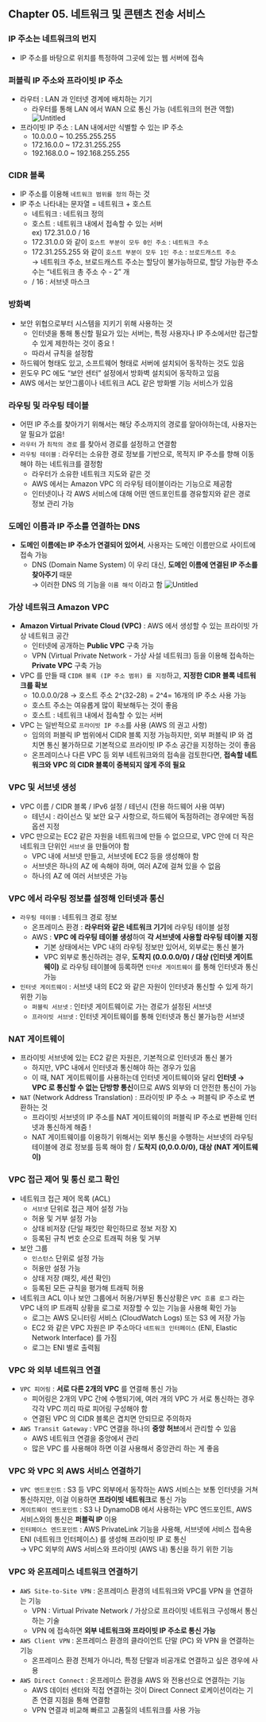 ## Chapter 05. 네트워크 및 콘텐츠 전송 서비스
### IP 주소는 네트워크의 번지

- IP 주소를 바탕으로 위치를 특정하여 그곳에 있는 웹 서버에 접속

### 퍼블릭 IP 주소와 프라이빗 IP 주소

- 라우터 : LAN 과 인터넷 경계에 배치하는 기기
    - 라우터를 통해 LAN 에서 WAN 으로 통신 가능 (네트워크의 현관 역할)   
    ![Untitled](https://file.notion.so/f/f/3db2c1d3-d28f-483a-adc8-ee8abc696878/a4417d1a-ee6e-4799-b254-5e8a7585e179/Untitled.png?id=eeb2fc3a-c7e4-4595-9cae-e1ccd8b03814&table=block&spaceId=3db2c1d3-d28f-483a-adc8-ee8abc696878&expirationTimestamp=1697644800000&signature=PguEtmwD_WdDJ7FgZJNsz42JXxQ7V4bmvvV5pE6l1v4&downloadName=Untitled.png)
- 프라이빗 IP 주소 : LAN 내에서만 식별할 수 있는 IP 주소
    - 10.0.0.0 ~ 10.255.255.255
    - 172.16.0.0 ~ 172.31.255.255
    - 192.168.0.0 ~ 192.168.255.255
    

### CIDR 블록

- IP 주소를 이용해 `네트워크 범위를 정의` 하는 것
- IP 주소 나타내는 문자열 = 네트워크 + 호스트
    - 네트워크 : 네트워크 정의
    - 호스트 : 네트워크 내에서 접속할 수 있는 서버<br>
    ex) 172.31.0.0 / 16<br>
    - 172.31.0.0 와 같이 `호스트 부분이 모두 0인 주소` : `네트워크 주소`
    - 172.31.255.255 와 같이 `호스트 부분이 모두 1인 주소` : `브로드캐스트 주소`<br>
    → 네트워크 주소, 브로드캐스트 주소는 할당이 불가능하므로, 할당 가능한 주소 수는 “네트워크 총 주소 수 - 2” 개
    - / 16 : 서브넷 마스크

### 방화벽

- 보안 위협으로부터 시스템을 지키기 위해 사용하는 것
    - 인터넷을 통해 통신할 필요가 있는 서버는, 특정 사용자나 IP 주소에서만 접근할 수 있게 제한하는 것이 중요 !
    - 따라서 규칙을 설정함
- 하드웨어 형태도 있고, 소프트웨어 형태로 서버에 설치되어 동작하는 것도 있음
- 윈도우 PC 에도 “보안 센터” 설정에서 방화벽 설치되어 동작하고 있음
- AWS 에서는 보안그룹이나 네트워크 ACL 같은 방화별 기능 서비스가 있음

### 라우팅 및 라우팅 테이블

- 어떤 IP 주소를 찾아가기 위해서는 해당 주소까지의 경로를 알아야하는데, 사용자는 알 필요가 없음!
- `라우터` 가 `최적의 경로` 를 찾아서 경로를 설정하고 연결함
- `라우팅 테이블` : 라우터는 소유한 경로 정보를 기반으로, 목적지 IP 주소를 향해 이동해야 하는 네트워크를 결정함
    - 라우터가 소유한 네트워크 지도와 같은 것
    - AWS 에서는 Amazon VPC 의 라우팅 테이블이라는 기능으로 제공함
    - 인터넷이나 각 AWS 서비스에 대해 어떤 엔드포인트를 경유할지와 같은 경로 정보 관리 가능
    

### 도메인 이름과 IP 주소를 연결하는 DNS

- **도메인 이름에는 IP 주소가 연결되어 있어서**, 사용자는 도메인 이름만으로 사이트에 접속 가능
    - DNS (Domain Name System) 이 우리 대신, **도메인 이름에 연결된 IP 주소를 찾아주기** 때문 <br>
    → 이러한 DNS 의 기능을 `이름 해석` 이라고 함
    ![Untitled](https://file.notion.so/f/f/3db2c1d3-d28f-483a-adc8-ee8abc696878/dbc7d0ad-7a38-43ae-b4f0-ddad93024f6c/Untitled.png?id=f72916a6-eff6-4265-b58d-28114ecd5f6c&table=block&spaceId=3db2c1d3-d28f-483a-adc8-ee8abc696878&expirationTimestamp=1697644800000&signature=OC1-_D29qVNR4lpytDh21xej836N_1LWYAxCV2ZKaco&downloadName=Untitled.png)

### 가상 네트워크 Amazon VPC

- **Amazon Virtual Private Cloud (VPC)** : AWS 에서 생성할 수 있는 프라이빗 가상 네트워크 공간
    - 인터넷에 공개하는 **Public VPC** 구축 가능
    - VPN (Virtual Private Network - 가상 사설 네트워크) 등을 이용해 접속하는 **Private VPC** 구축 가능
- VPC 를 만들 때 `CIDR 블록 (IP 주소 범위) 를 지정`하고, **지정한 CIDR 블록 네트워크를 확보**
    - 10.0.0.0/28 → 호스트 주소 2^(32-28) = 2^4= 16개의 IP 주소 사용 가능
    - 호스트 주소는 여유롭게 많이 확보해두는 것이 좋음
    - 호스트 : 네트워크 내에서 접속할 수 있는 서버
- VPC 는 일반적으로 `프라이빗 IP 주소`를 사용 (AWS 의 권고 사항)
    - 임의의 퍼블릭 IP 범위에서 CIDR 블록 지정 가능하지만, 외부 퍼블릭 IP 와 겹치면 통신 불가하므로 기본적으로 프라이빗 IP 주소 공간을 지정하는 것이 좋음
    - 온프레미스나 다른 VPC 등 외부 네트워크와의 접속을 검토한다면, **접속할 네트워크와 VPC 의 CIDR 블록이 중복되지 않게 주의 필요**

### VPC 및 서브넷 생성

- VPC 이름 / CIDR 블록 / IPv6 설정 / 테넌시 (전용 하드웨어 사용 여부)
    - 테넌시 : 라이선스 및 보안 요구 사항으로, 하드웨어 독점하려는 경우에만 독점 옵션 지정
- VPC 만으로는 EC2 같은 자원을 네트워크에 만들 수 없으므로, VPC 안에 더 작은 네트워크 단위인 `서브넷` 을 만들어야 함
    - VPC 내에 서브넷 만들고, 서브넷에 EC2 등을 생성해야 함
    - 서브넷은 하나의 AZ 에 속해야 하며, 여러 AZ에 걸쳐 있을 수 없음
    - 하나의 AZ 에 여러 서브넷은 가능

### VPC 에서 라우팅 정보를 설정해 인터넷과 통신

- `라우팅 테이블` : 네트워크 경로 정보
    - 온프레미스 환경 : **라우터와 같은 네트워크 기기**에 라우팅 테이블 설정
    - AWS : **VPC 에 라우팅 테이블 생성**하여 **각 서브넷에 사용할 라우팅 테이블 지정**
        - 기본 상태에서는 VPC 내의 라우팅 정보만 있어서, 외부로는 통신 불가
        - VPC 외부로 통신하려는 경우, **도착지 (0.0.0.0/0) / 대상 (인터넷 게이트웨이)** 로 라우팅 테이블에 등록하면 `인터넷 게이트웨이` 를 통해 인터넷과 통신 가능
- `인터넷 게이트웨이` : 서브넷 내의 EC2 와 같은 자원이 인터넷과 통신할 수 있게 하기 위한 기능
    - `퍼블릭 서브넷` : 인터넷 게이트웨이로 가는 경로가 설정된 서브넷
    - `프라이빗 서브넷` : 인터넷 게이트웨이를 통해 인터넷과 통신 불가능한 서브넷

### NAT 게이트웨이

- 프라이빗 서브넷에 있는 EC2 같은 자원은, 기본적으로 인터넷과 통신 불가
    - 하지만, VPC 내에서 인터넷과 통신해야 하는 경우가 있음
    - 이 때, NAT 게이트웨이를 사용하는데 인터넷 게이트웨이와 달리 **인터넷 → VPC 로 통신할 수 없는 단방향 통신**이므로 AWS 외부와 더 안전한 통신이 가능
- `NAT` (Network Address Translation) : 프라이빗 IP 주소 → 퍼블릭 IP 주소로 변환하는 것
    - 프라이빗 서브넷의 IP 주소를 NAT 게이트웨이의 퍼블릭 IP 주소로 변환해 인터넷과 통신하게 해줌 !
    - NAT 게이트웨이를 이용하기 위해서는 외부 통신을 수행하는 서브넷의 라우팅 테이블에 경로 정보를 등록 해야 함 / **도착지 (0,0.0.0/0), 대상 (NAT 게이트웨이)**
    

### VPC 접근 제어 및 통신 로그 확인

- 네트워크 접근 제어 목록 (ACL)
    - `서브넷` 단위로 접근 제어 설정 가능
    - 허용 및 거부 설정 가능
    - 상태 비저장 (단일 패킷만 확인하므로 정보 저장 X)
    - 등록된 규칙 번호 순으로 트래픽 허용 및 거부
- 보안 그룹
    - `인스턴스` 단위로 설정 가능
    - 허용만 설정 가능
    - 상태 저장 (패킷, 세션 확인)
    - 등록된 모든 규칙을 평가해 트래픽 허용
- 네트워크 ACL 이나 보안 그룹에서 허용/거부된 통신상황은 `VPC 흐름 로그` 라는 VPC 내의 IP 트래픽 상황을 로그로 저장할 수 있는 기능을 사용해 확인 가능
    - 로그는 AWS 모니터링 서비스 (CloudWatch Logs) 또는 S3 에 저장 가능
    - EC2 와 같은 VPC 자원은 IP 주소마다 `네트워크 인터페이스` (ENI, Elastic Network Interface) 를 가짐
    - 로그는 ENI 별로 출력됨

### VPC 와 외부 네트워크 연결

- `VPC 피어링` : **서로 다른 2개의 VPC** 를 연결해 통신 가능
    - 피어링은 2개의 VPC 간에 수행되기에, 여러 개의 VPC 가 서로 통신하는 경우 각각 VPC 끼리 따로 피어링 구성해야 함
    - 연결된 VPC 의 CIDR 블록은 겹치면 안되므로 주의하자
- `AWS Transit Gateway` : VPC 연결을 하나의 **중앙 허브**에서 관리할 수 있음
    - AWS 네트워크 연결을 중앙에서 관리
    - 많은 VPC 를 사용해야 하면 이걸 사용해서 중앙관리 하는 게 좋음
    

### VPC 와 VPC 외 AWS 서비스 연결하기

- `VPC 엔드포인트` : S3 등 VPC 외부에서 동작하는 AWS 서비스는 보통 인터넷을 거쳐 통신하지만, 이걸 이용하면 **프라이빗 네트워크**로 통신 가능
- `게이트웨이 엔드포인트` : S3 나 DynamoDB 에서 사용하는 VPC 엔드포인트, AWS 서비스와의 통신은 **퍼블릭 IP** 이용
- `인터페이스 엔드포인트` : AWS PrivateLink 기능을 사용해, 서브넷에 서비스 접속용 ENI (네트워크 인터페이스) 를 생성해 프라이빗 IP 로 통신 <br>
→ VPC 외부의 AWS 서비스와 프라이빗 (AWS 내) 통신을 하기 위한 기능

### VPC 와 온프레미스 네트워크 연결하기

- `AWS Site-to-Site VPN` : 온프레미스 환경의 네트워크와 VPC를 VPN 을 연결하는 기능
    - VPN : Virtual Private Network / 가상으로 프라이빗 네트워크 구성해서 통신하는 기술
    - VPN 에 접속하면 **외부 네트워크와 프라이빗 IP 주소로 통신 가능**
- `AWS Client VPN` : 온프레미스 환경의 클라이언트 단말 (PC) 와 VPN 을 연결하는 기능
    - 온프레미스 환경 전체가 아니라, 특정 단말과 비공개로 연결하고 싶은 경우에 사용
- `AWS Direct Connect` : 온프레미스 환경을 AWS 와 전용선으로 연결하는 기능
    - AWS 데이터 센터와 직접 연결하는 것이 Direct Connect 로케이션이라는 기존 연결 지점을 통해 연결함
    - VPN 연결과 비교해 빠르고 고품질의 네트워크를 사용 가능
